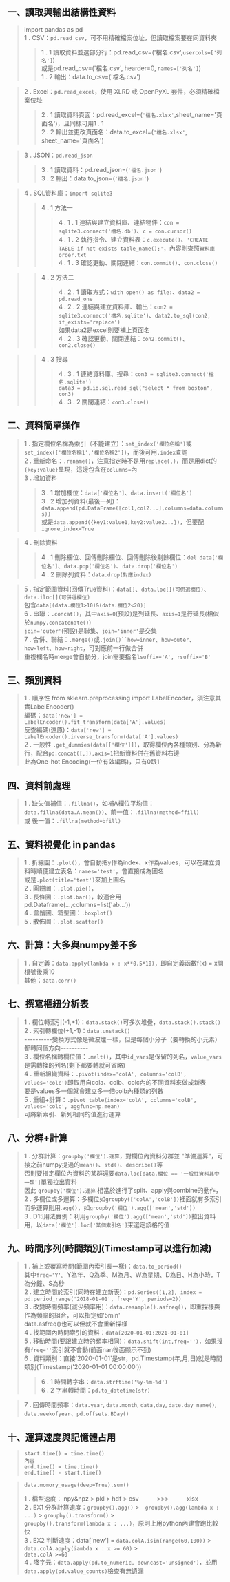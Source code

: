 ## 一、讀取與輸出結構性資料
> import pandas as pd<br>
> 1 . CSV：`pd.read_csv`，可不用精確檔案位址，但讀取檔案要在同資料夾
>> 1 . 1 讀取資料並選部分行：pd.read_csv=('檔名.csv',`usercols=['列名']`)<br>
>> 或是pd.read_csv=('檔名.csv', hearder=0, `names=['列名']`)<br>
>> 1 . 2 輸出：data.to_csv=('檔名.csv')<br>

> 2 . Excel：`pd.read_excel`，使用 XLRD 或 OpenPyXL 套件，必須精確檔案位址
>> 2 . 1 讀取資料頁面：pd.read_excel=(`'檔名.xlsx'`,sheet_name='頁面名')，且同樣可用1 . 1<br>
>> 2 . 2 輸出並更改頁面名：data.to_excel=(`'檔名.xlsx'`, sheet_name='頁面名')<br>

> 3 . JSON：`pd.read_json`
>> 3 . 1 讀取資料：pd.read_json=(`'檔名.json'`)<br>
>> 3 . 2 輸出：data.to_json=(`'檔名.json'`)<br>

> 4 . SQL資料庫：`import sqlite3`
>> 4 . 1 方法一<br>
>>> 4 . 1 . 1 連結與建立資料庫、連結物件：`con = sqlite3.connect('檔名.db')`、`c = con.cursor()`<br>
>>> 4 . 1 . 2 執行指令、建立資料表：`c.execute()`、`'CREATE TABLE if not exists table_name();'`，內容則查照`資料庫order.txt`<br>
>>> 4 . 1 . 3 確認更動、關閉連結：`con.commit()`、`con.close()`<br>

>> 4 . 2 方法二<br>
>>> 4 . 2 . 1 讀取方式：`with open() as file:`、`data2 = pd.read_one`<br>
>>> 4 . 2 . 2 連結與建立資料庫、輸出：`con2 = sqlite3.connect('檔名.sqlite')`、`data2.to_sql(con2, if_exists='replace')`<br>
>>> 如果data2是excel則要補上頁面名<br>
>>> 4 . 2 . 3 確認更動、關閉連結：`con2.commit()`、`con2.close()`<br>

>> 4 . 3 搜尋<br>
>>> 4 . 3 . 1 連結資料庫、搜尋：`con3 = sqlite3.connect('檔名.sqlite')`<br>
>>> `data3 = pd.io.sql.read_sql("select * from boston", con3)`<br>
>>> 4 . 3 . 2 關閉連結：`con3.close()`<br>

## 二、資料簡單操作
> 1 . 指定欄位名稱為索引（不能建立）：`set_index('欄位名稱')`或`set_index(['欄位名稱1','欄位名稱2'])`，而後可用`.index`查詢<br>
> 2 . 重新命名：`.rename()`，注意指定時不是用`replace(,)`，而是用dict的`{key:value}`呈現，這邊包含在`columns=`內<br>
> 3 . 增加資料
>> 3 . 1 增加欄位：`data['欄位名']`、`data.insert('欄位名')`<br>
>> 3 . 2 增加列資料(最後一列)：`data.append(pd.DataFrame([col1,col2...],columns=data.columns))`<br>
>> 或是`data.append({key1:value1,key2:value2...})`，但要配`ignore_index=True`<br>

> 4 . 刪除資料
>> 4 . 1 刪除欄位、回傳刪除欄位、回傳刪除後剩餘欄位：`del data['欄位名']`、`data.pop('欄位名')`、`data.drop('欄位名')`<br>
>> 4 . 2 刪除列資料：`data.drop(對應index)`<br>

> 5 . 指定範圍資料(回傳True資料)：`data[]`、`data.loc[](可併選欄位)`、`data.iloc[](可併選欄位)`<br>
> 包含`data[(data.欄位1>10)&(data.欄位2<20)]`<br>
> 6 . 串聯：`.concat()`，其中`axis=0`(預設)是列延長、`axis=1`是行延長(相似於`numpy.concatenate()`)<br>
> `join='outer'`(預設)是聯集、`join='inner'`是交集<br>
> 7 . 合併、聯結：`.merge()`或`.join()``how=inner`、`how=outer`、`how=left`、`how=right`，可對應前一行做合併<br>
> 重複欄名時merge會自動分，join需要指名`lsuffix='A', rsuffix='B'`<br>

## 三、類別資料
> 1 . 順序性
> from sklearn.preprocessing import LabelEncoder，須注意其實LabelEncoder()<br>
> 編碼：`data['new'] = LabelEncoder().fit_transform(data['A'].values)`<br>
> 反查編碼(還原)：`data['new'] = LabelEncoder().inverse_transform(data['A'].values)`<br>
> 2 . 一般性
> `.get_dummies(data[['欄位']])`，取得欄位內各種類別、分為新行，配合`pd.concat([,]),axis=1`把新資料併在舊資料右邊<br>
> 此為One-hot Encoding(一位有效編碼)，只有0跟1`<br>

## 四、資料前處理
> 1 . 缺失值補值：`.fillna()`，如補A欄位平均值：`data.fillna(data.A.mean())`、前一值：`.fillna(method=ffill)`<br>
> 或 後一值：`.fillna(method=bfill)`<br>

## 五、資料視覺化 in pandas
> 1 . 折線圖：`.plot()`，會自動把y作為index、x作為values，可以在建立資料時順便建立表名：`names='test'`，會直接成為圖名<br>
> 或是`.plot(title='test')`來加上圖名<br>
> 2 . 圓餅圖：`.plot.pie()`，<br>
> 3 . 長條圖：`.plot.bar()`，較適合用pd.Dataframe(...,columns=list('ab...'))<br>
> 4 . 盒鬚圖、箱型圖：`.boxplot()`<br>
> 5 . 散佈圖：`.plot.scatter()`<br>
> 
## 六、計算：大多與numpy差不多
> 1 . 自定義：`data.apply(lambda x : x**0.5*10)`，即自定義函數f(x) = x開根號後乘10<br>
> 其他：`data.corr()`<br>
> 
## 七、撰寫樞紐分析表
> 1 . 欄位轉索引(-1,+1)：`data.stack()`可多次堆疊，`data.stack().stack()`<br>
> 2 . 索引轉欄位(+1,-1)：`data.unstack()`<br>
> ----------變換方式像是微波爐一樣，但是每個小分子（要轉換的小元素）都轉同個方向----------<br>
> 3 . 欄位名稱轉欄位值：`.melt()`，其中`id_vars`是保留的列名，`value_vars`是需轉換的列名(剩下都要轉就可省略)<br>
> 4 . 重新組織資料：`.pivot(index='colA', columns='colB', values='colc')`即取用自cola、colb、colc內的不同資料來做成新表<br>
> 要是values多一個就會建立多一倍colb內種類的列數<br>
> 5 . 重組+計算：`.pivot_table(index='colA', columns='colB', values='colc', aggfunc=np.mean)`<br>
> 可將新索引、新列相同的值進行運算<br>

## 八、分群+計算
> 1 . 分群計算：`groupby('欄位').運算`，對欄位內資料分群並 "準備運算"，可接之前numpy提過的`mean()`、`std()`、`describe()`等<br>
> 否則要指定欄位內資料的某群還要`data.loc[data.欄位 == '一般性資料其中一類']`單獨拉出資料<br>
> 因此 `groupby('欄位').運算` 相當於進行了spilt、apply與combine的動作，<br>
> 2 . 多欄位或多運算：多欄位如`groupby(['colA','colB'])`裡面就有多索引<br>
> 而多運算則用.`agg()`，如`groupby('欄位').agg(['mean','std'])`<br>
> 3 . D15用法實例：利用`groupby('欄位').agg(['mean','std'])`拉出資料用，以`data['欄位'].loc['某個索引名']`來選定該格的值<br>

## 九、時間序列(時間類別(Timestamp可以進行加減)
> 1 . 補上或覆寫時間(範圍內索引長一樣)：`data.to_period()`<br>
> 其中`freq='Y'`。Y為年、Q為季、M為月、W為星期、D為日、H為小時，T為分鐘、S為秒<br>
> 2 . 建立時間於索引(同時在建立新表)：`pd.Series([1,2], index = pd.period_range('2018-01-01', freq='Y', periods=2))`<br>
> 3 . 改變時間頻率(減少頻率用)：`data.resample().asfreq()`，即重採樣與作為頻率的組合，可以指定如'5min'<br>
> data.asfreq()也可以但就不會重新採樣<br>
> 4 . 找範圍內時間索引的資料：`data[2020-01-01:2021-01-01]`<br>
> 5 . 移動時間(要跟建立時的頻率相同)：`data.shift(int,freq='')`，如果沒有`freq=''`索引就不會動(前面nan後面顯示不到)<br>
> 6 . 資料類別：直接'2020-01-01'是str，pd.Timestamp(年,月,日)就是時間類別(Timestamp('2020-01-01 00:00:00'))<br>
>> 6 . 1 時間轉字串：`data.strftime('%y-%m-%d')`<br>
>> 6 . 2 字串轉時間：`pd.to_datetime(str)`<br>

> 7 . 回傳時間頻率：`data.year`, `data.month`, `data,day`, `date.day_name()`, `date.weekofyear`、`pd.offsets.BDay()`
> 
## 十、運算速度與記憶體占用
> ```
> start.time() = time.time()
> 內容
> end.time() = time.time()
> end.time() - start.time()

> `data.momory_usage(deep=True).sum()`
> 
> 1 . 檔型速度： npy&npz > pkl > hdf > csv　　　>>>　　　xlsx<br>
> 2 . EX1 分群計算速度：`groupby().agg()` >　`groupby().agg(lambda x : ...)` > `groupby().transform()` > <br>
> `groupby().transform(lambda x : ...)`，原則上用python內建會跑比較快<br>
> 3 . EX2 判斷速度：data['new'] = `data.colA.isin(range(60,100))` > `data.colA.apply(iambda x : x >= 60)` > <br>
> `data.colA >=60`<br>
> 4 . 降字元：`data.apply(pd.to_numeric, downcast='unsigned')`，並用`data.apply(pd.value_counts)`檢查有無遺漏

